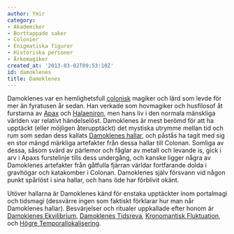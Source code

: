 ```yaml
---
author: Ymir
category:
- Akademiker
- Borttappade saker
- Colonier
- Enigmatiska figurer
- Historiska personer
- Ärkemagiker
created_at: '2013-03-02T09:53:10Z'
id: damoklenes
title: Damoklenes
---
```

Damoklenes var en hemlighetsfull [colonisk] magiker och lärd som levde för mer än fyratusen år sedan. Han verkade som hovmagiker och husfilosof åt furstarna av [Apax] och [Halaeniron], men hans liv i den normala mänskliga världen var relativt händelselöst. Damoklenes är mest berömd för att ha upptäckt (eller möjligen återupptäckt) det mystiska utrymme mellan tid och rum som sedan dess kallats [Damoklenes hallar], och påstås ha tagit med sig en stor mängd märkliga artefakter från dessa hallar till Colonan. Somliga av dessa, såsom svärd av pärlemor och fåglar av metall och levande is, gick i arv i Apaxs furstelinje tills dess undergång, och kanske ligger några av Damoklenes artefakter från gåtfulla fjärran världar fortfarande dolda i gravhögar och katakomber i Colonan. Damoklenes själv försvann vid någon punkt spårlöst i sina hallar, och hans öde har förblivit okänt.

Utöver hallarna är Damoklenes känd för enstaka upptäckter inom portalmagi och tidsmagi (dessvärre ingen som faktiskt förklarar hur man når Damoklenes hallar). Besvärjelser och ritualer uppkallade efter honom är [Damoklenes Ekvilibrium], [Damoklenes Tidsreva], [Kronomantisk Fluktuation], och [Högre Temporallokalisering].

  [colonisk]: Colonan
  [Apax]: Apax
  [Halaeniron]: Halaeniron
  [Damoklenes hallar]: Damoklenes_hallar
  [Damoklenes Ekvilibrium]: Damoklenes_Ekvilibrium
  [Damoklenes Tidsreva]: Damoklenes_Tidsreva
  [Kronomantisk Fluktuation]: Kronomantisk_Fluktuation
  [Högre Temporallokalisering]: Högre_Temporallokalisering